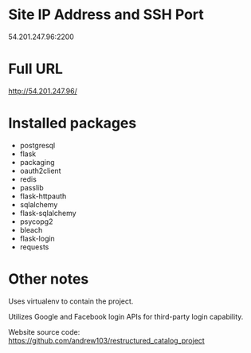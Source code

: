 # Site IP Address and SSH Port

54.201.247.96:2200

# Full URL

http://54.201.247.96/

# Installed packages

- postgresql
- flask
- packaging
- oauth2client
- redis
- passlib
- flask-httpauth
- sqlalchemy
- flask-sqlalchemy
- psycopg2
- bleach
- flask-login
- requests

# Other notes

Uses virtualenv to contain the project.

Utilizes Google and Facebook login APIs for third-party login capability.

Website source code: https://github.com/andrew103/restructured_catalog_project
